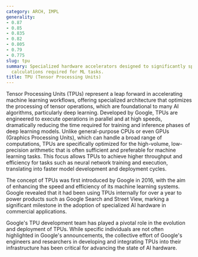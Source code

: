 ```yaml
---
category: ARCH, IMPL
generality:
- 0.87
- 0.85
- 0.835
- 0.82
- 0.805
- 0.79
- 0.775
slug: tpu
summary: Specialized hardware accelerators designed to significantly speed up the
  calculations required for ML tasks.
title: TPU (Tensor Processing Units)
---
```


Tensor Processing Units (TPUs) represent a leap forward in accelerating machine learning workflows, offering specialized architecture that optimizes the processing of tensor operations, which are foundational to many AI algorithms, particularly deep learning. Developed by Google, TPUs are engineered to execute operations in parallel and at high speeds, dramatically reducing the time required for training and inference phases of deep learning models. Unlike general-purpose CPUs or even GPUs (Graphics Processing Units), which can handle a broad range of computations, TPUs are specifically optimized for the high-volume, low-precision arithmetic that is often sufficient and preferable for machine learning tasks. This focus allows TPUs to achieve higher throughput and efficiency for tasks such as neural network training and execution, translating into faster model development and deployment cycles.

The concept of TPUs was first introduced by Google in 2016, with the aim of enhancing the speed and efficiency of its machine learning systems. Google revealed that it had been using TPUs internally for over a year to power products such as Google Search and Street View, marking a significant milestone in the adoption of specialized AI hardware in commercial applications.

Google's TPU development team has played a pivotal role in the evolution and deployment of TPUs. While specific individuals are not often highlighted in Google's announcements, the collective effort of Google's engineers and researchers in developing and integrating TPUs into their infrastructure has been critical for advancing the state of AI hardware.